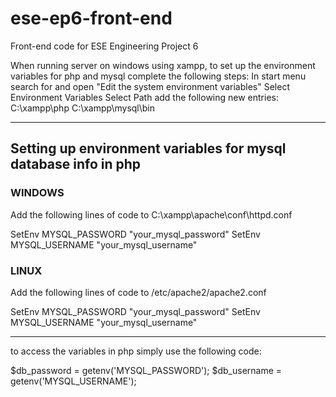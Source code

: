 # ese-ep6-front-end
Front-end code for ESE Engineering Project 6


When running server on windows using xampp, to set up the environment variables for php and mysql complete the following steps:
In start menu search for and open "Edit the system environment variables"
Select Environment Variables
Select Path
add the following new entries:
C:\xampp\php
C:\xampp\mysql\bin

___
## Setting up environment variables for mysql database info in php
### WINDOWS
Add the following lines of code to C:\xampp\apache\conf\httpd.conf

SetEnv MYSQL_PASSWORD "your_mysql_password"
SetEnv MYSQL_USERNAME "your_mysql_username"
### LINUX
Add the following lines of code to /etc/apache2/apache2.conf

SetEnv MYSQL_PASSWORD "your_mysql_password"
SetEnv MYSQL_USERNAME "your_mysql_username"
___

to access the variables in php simply use the following code:

\$db_password = getenv('MYSQL_PASSWORD');
$db_username = getenv('MYSQL_USERNAME');
